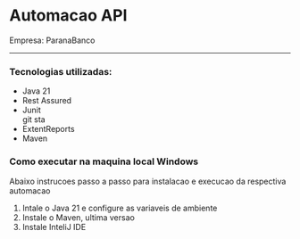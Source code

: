 
<h1><b>Automacao API </b></h1>
<p>Empresa: ParanaBanco</p>

<hr>

<h3>Tecnologias utilizadas:</h3>

<ul>
  <li>Java 21</li>
  <li>Rest Assured</li>
  <li>Junit</li>git sta
  <li>ExtentReports</li>
  <li>Maven</li>
</ul>

<h3>Como executar na maquina local Windows </h3>

<p>Abaixo instrucoes passo a passo para instalacao e execucao da respectiva automacao</p>
<ol>
  <li>Intale o Java 21 e configure as variaveis de ambiente</li>
  <li>Instale o Maven, ultima versao</li>
  <li>Instale InteliJ IDE</li>
</ol>



